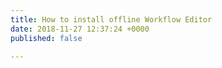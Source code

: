 ```yaml
---
title: How to install offline Workflow Editor
date: 2018-11-27 12:37:24 +0000
published: false

---
```

